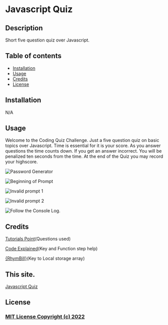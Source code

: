 # Javascript Quiz

## Description

Short five question quiz over Javascript.

## Table of contents

- [Installation](#installation)
- [Usage](#usage)
- [Credits](#credits)
- [License](#license)

## Installation

N/A

## Usage

Welcome to the Coding Quiz Challenge.  Just a five question quiz on basic topics over Javascript.  Time is essential for it is your score.  As you answer questions the time counts down.  If you get an answer incorrect.  You will be penalized ten seconds from the time.  At the end of the Quiz you may record your highscore.

![Password Generator](./assets/images/PasswordGenerator.png)

![Beginning of Prompt](./assets/images/firstprompt.png)

![Invalid prompt 1](./assets/images/badprompt1.png)

![Invalid prompt 2](./assets/images/badprompt2.png)

![Follow the Console Log.](./assets/images/console.png)

## Credits

[Tutorials Point](https://www.tutorialspoint.com/javascript/javascript_online_quiz.htm)(Questions used)

[Code Explained](https://www.youtube.com/watch?v=49pYIMygIcU&t=1431s)(Key and Function step help)

[{RhymBill}](https://www.youtube.com/watch?v=2hJ1rTANVnk)(Key to Local storage array)

## This site.

[Javascript Quiz](https://zmag33z.github.io/week-4-challenge/)

## License

### [MIT License Copyright (c) 2022](https://zmag33z.github.io/week-3-challenge/license.md)
